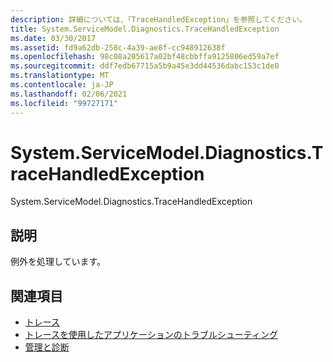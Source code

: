 ```yaml
---
description: 詳細については、「TraceHandledException」を参照してください。
title: System.ServiceModel.Diagnostics.TraceHandledException
ms.date: 03/30/2017
ms.assetid: fd9a62db-258c-4a39-ae8f-cc948912638f
ms.openlocfilehash: 98c08a205617a02bf48cbbffa9125806ed59a7ef
ms.sourcegitcommit: ddf7edb67715a5b9a45e3dd44536dabc153c1de0
ms.translationtype: MT
ms.contentlocale: ja-JP
ms.lasthandoff: 02/06/2021
ms.locfileid: "99727171"
---
```

# <a name="systemservicemodeldiagnosticstracehandledexception"></a>System.ServiceModel.Diagnostics.TraceHandledException

System.ServiceModel.Diagnostics.TraceHandledException  
  
## <a name="description"></a>説明  

 例外を処理しています。  
  
## <a name="see-also"></a>関連項目

- [トレース](index.md)
- [トレースを使用したアプリケーションのトラブルシューティング](using-tracing-to-troubleshoot-your-application.md)
- [管理と診断](../index.md)
